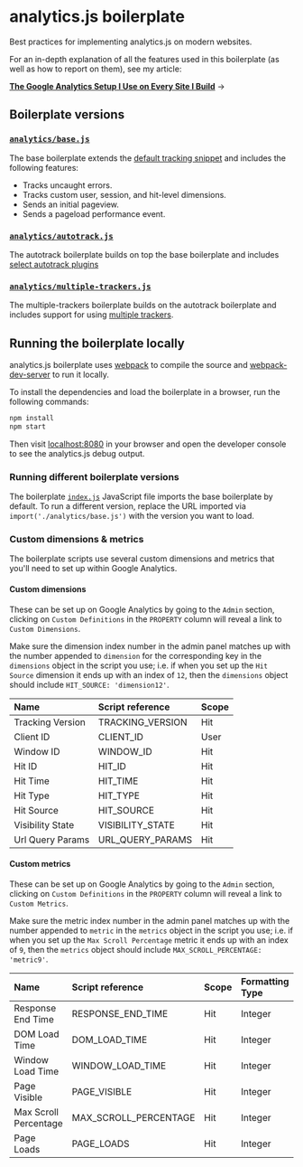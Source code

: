 # analytics.js boilerplate

Best practices for implementing analytics.js on modern websites.

For an in-depth explanation of all the features used in this boilerplate (as well as how to report on them), see my article:

[**The Google Analytics Setup I Use on Every Site I Build**](https://philipwalton.com/articles/the-google-analytics-setup-i-use-on-every-site-i-build/) &#8594;

## Boilerplate versions

### [`analytics/base.js`](/src/analytics/base.js)

The base boilerplate extends the [default tracking snippet](https://developers.google.com/analytics/devguides/collection/analyticsjs/#alternative_async_tracking_snippet) and includes the following features:

- Tracks uncaught errors.
- Tracks custom user, session, and hit-level dimensions.
- Sends an initial pageview.
- Sends a pageload performance event.

### [`analytics/autotrack.js`](/src/analytics/autotrack.js)

The autotrack boilerplate builds on top the base boilerplate and includes [select autotrack plugins](https://philipwalton.com/articles/the-google-analytics-setup-i-use-on-every-site-i-build/#using-autotrack-plugins)

### [`analytics/multiple-trackers.js`](/src/analytics/multiple-trackers.js)

The multiple-trackers boilerplate builds on the autotrack boilerplate and includes support for using [multiple trackers](https://philipwalton.com/articles/the-google-analytics-setup-i-use-on-every-site-i-build/#testing-your-implementation).

## Running the boilerplate locally

analytics.js boilerplate uses [webpack](https://webpack.js.org/) to compile the source and [webpack-dev-server](https://github.com/webpack/webpack-dev-server) to run it locally.

To install the dependencies and load the boilerplate in a browser, run the following commands:

```sh
npm install
npm start
```

Then visit [localhost:8080](http://localhost:8080) in your browser and open the developer console to see the analytics.js debug output.

### Running different boilerplate versions

The boilerplate [`index.js`](/src/index.js#L7) JavaScript file imports the base boilerplate by default. To run a different version, replace the URL imported via `import('./analytics/base.js')` with the version you want to load.

### Custom dimensions & metrics

The boilerplate scripts use several custom dimensions and metrics that you'll need to set up within Google Analytics.

#### Custom dimensions

These can be set up on Google Analytics by going to the `Admin` section, clicking on `Custom Definitions` in the `PROPERTY` column will reveal a link to `Custom Dimensions`.

Make sure the dimension index number in the admin panel matches up with the number appended to `dimension` for the corresponding key in the `dimensions` object in the script you use; i.e. if when you set up the `Hit Source` dimension it ends up with an index of `12`, then the `dimensions` object should include `HIT_SOURCE: 'dimension12'`.

| Name             | Script reference | Scope |
| :-------------   | :-------------   | :---- |
| Tracking Version | TRACKING_VERSION | Hit   |
| Client ID        | CLIENT_ID        | User  |
| Window ID        | WINDOW_ID        | Hit   |
| Hit ID           | HIT_ID           | Hit   |
| Hit Time         | HIT_TIME         | Hit   |
| Hit Type         | HIT_TYPE         | Hit   |
| Hit Source       | HIT_SOURCE       | Hit   |
| Visibility State | VISIBILITY_STATE | Hit   |
| Url Query Params | URL_QUERY_PARAMS | Hit   |

#### Custom metrics

These can be set up on Google Analytics by going to the `Admin` section, clicking on `Custom Definitions` in the `PROPERTY` column will reveal a link to `Custom Metrics`.

Make sure the metric index number in the admin panel matches up with the number appended to `metric` in the `metrics` object in the script you use; i.e. if when you set up the `Max Scroll Percentage` metric it ends up with an index of `9`, then the `metrics` object should include `MAX_SCROLL_PERCENTAGE: 'metric9'`.

| Name                 | Script reference      | Scope | Formatting Type |
| :-------------       | :-------------        | :---- | :-------------- |
| Response End Time    | RESPONSE_END_TIME     | Hit   | Integer         |
| DOM Load Time        | DOM_LOAD_TIME         | Hit   | Integer         |
| Window Load Time     | WINDOW_LOAD_TIME      | Hit   | Integer         |
| Page Visible         | PAGE_VISIBLE          | Hit   | Integer         |
| Max Scroll Percentage| MAX_SCROLL_PERCENTAGE | Hit   | Integer         |
| Page Loads           | PAGE_LOADS            | Hit   | Integer         |

